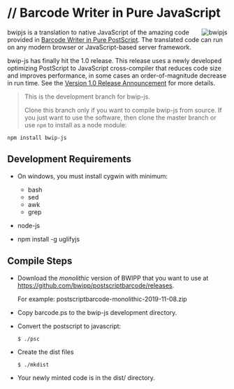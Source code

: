 # // Barcode Writer in Pure JavaScript

<a href="http://metafloor.github.io/bwip-js"><img alt="bwipjs" align="right" src="http://metafloor.github.io/bwip-js/images/bwip-js.png"></a>
bwipjs is a translation to native JavaScript of the amazing code provided in [Barcode Writer in Pure PostScript](https://github.com/bwipp/postscriptbarcode).  The translated code can run on any modern browser or JavaScript-based server framework.

bwip-js has finally hit the 1.0 release.  This release uses a newly developed
optimizing PostScript to JavaScript cross-compiler that reduces code size and
improves performance, in some cases an order-of-magnitude decrease in run time.
See the [Version 1.0 Release Announcement](https://github.com/metafloor/bwip-js/wiki/Version-1.0-Release-Announcement) for more details.

> This is the development branch for bwip-js.
>
> Clone this branch only if you want to compile bwip-js from source.
> If you just want to use the software, then clone the master branch or use
> `npm` to install as a node module:

    npm install bwip-js


## Development Requirements
  - On windows, you must install cygwin with minimum:

    - bash
    - sed
    - awk
    - grep

  - node-js

  - npm install -g uglifyjs

## Compile Steps

  - Download the *monolithic* version of BWIPP that you want to use at
    https://github.com/bwipp/postscriptbarcode/releases.

    For example: postscriptbarcode-monolithic-2019-11-08.zip

  - Copy barcode.ps to the bwip-js development directory.

  - Convert the postscript to javascript:

    `$ ./psc`

  - Create the dist files

    `$ ./mkdist`

  - Your newly minted code is in the dist/ directory.
